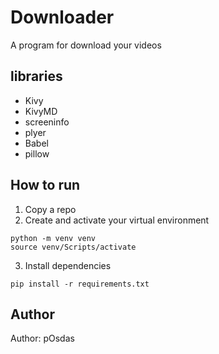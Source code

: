 # Downloader

A program for download your videos

## libraries
* Kivy
* KivyMD
* screeninfo
* plyer
* Babel
* pillow

## How to run

1. Copy a repo
2. Create and activate your virtual environment 
```commandline
python -m venv venv
source venv/Scripts/activate
```  
3. Install dependencies
```commandline
pip install -r requirements.txt
```

## Author
Author: pOsdas